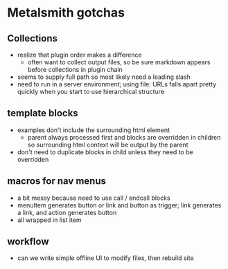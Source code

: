 # Metalsmith gotchas

## Collections

- realize that plugin order makes a difference
   + often want to collect output files, so be sure markdown appears before collections in plugin chain
- seems to supply full path so most likely need a leading slash
- need to run in a server environment; using file: URLs falls apart pretty quickly when you start to use hierarchical structure


## template blocks

 - examples don't include the surrounding html element
   + parent always processed first and blocks are overridden in children so surrounding html context will be output by the parent
- don't need to duplicate blocks in child unless they need to be overridden

## macros for nav menus

-  a bit messy because need to use call / endcall blocks
- menuItem generates button or link and button as trigger; link generates a link, and action generates button
- all wrapped in list item

## workflow

- can we write simple offline UI to modify files, then rebuild site

